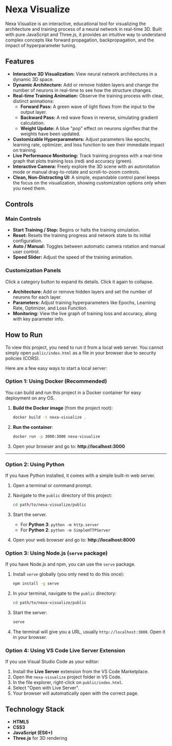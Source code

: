 # Nexa Visualize

Nexa Visualize is an interactive,
educational tool for visualizing the architecture and training process of a neural network in real-time 3D.
Built with pure JavaScript and Three.js,
it provides an intuitive way to understand complex concepts like forward propagation,
backpropagation, and the impact of hyperparameter tuning.

## Features

-   **Interactive 3D Visualization:** View neural network architectures in a dynamic 3D space.
-   **Dynamic Architecture:** Add or remove hidden layers and change the number of neurons in real-time to see how the structure changes.
-   **Real-time Training Animation:** Observe the training process with clear, distinct animations:
    -   **Forward Pass:** A green wave of light flows from the input to the output layer.
    -   **Backward Pass:** A red wave flows in reverse, simulating gradient calculation.
    -   **Weight Update:** A blue "pop" effect on neurons signifies that the weights have been updated.
-   **Customizable Hyperparameters:** Adjust parameters like epochs, learning rate, optimizer, and loss function to see their immediate impact on training.
-   **Live Performance Monitoring:** Track training progress with a real-time graph that plots training loss (red) and accuracy (green).
-   **Interactive Camera:** Freely explore the 3D scene with an autorotation mode or manual drag-to-rotate and scroll-to-zoom controls.
-   **Clean, Non-Distracting UI:** A simple, expandable control panel keeps the focus on the visualization, showing customization options only when you need them.

## Controls

### Main Controls
-   **Start Training / Stop:** Begins or halts the training simulation.
-   **Reset:** Resets the training progress and network state to its initial configuration.
-   **Auto / Manual:** Toggles between automatic camera rotation and manual user control.
-   **Speed Slider:** Adjust the speed of the training animation.

### Customization Panels
Click a category button to expand its details. Click it again to collapse.
-   **Architecture:** Add or remove hidden layers and set the number of neurons for each layer.
-   **Parameters:** Adjust training hyperparameters like Epochs, Learning Rate, Optimizer, and Loss Function.
-   **Monitoring:** View the live graph of training loss and accuracy, along with key parameter info.

## How to Run

To view this project, you need to run it from a local web server. You cannot simply open `public/index.html` as a file in your browser due to security policies (CORS).

Here are a few easy ways to start a local server:

### Option 1: Using Docker (Recommended)

You can build and run this project in a Docker container for easy deployment on any OS.

1. **Build the Docker image** (from the project root):
    ```sh
    docker build -t nexa-visualize .
    ```
2. **Run the container**:
    ```sh
    docker run -p 3000:3000 nexa-visualize
    ```
3. Open your browser and go to: **http://localhost:3000**

---

### Option 2: Using Python

If you have Python installed, it comes with a simple built-in web server.

1.  Open a terminal or command prompt.
2.  Navigate to the `public` directory of this project:
    ```sh
    cd path/to/nexa-visualize/public
    ```
3.  Start the server.
    *   For **Python 3**: `python -m http.server`
    *   For **Python 2**: `python -m SimpleHTTPServer`

4.  Open your web browser and go to: **http://localhost:8000**

### Option 3: Using Node.js (`serve` package)

If you have Node.js and npm, you can use the `serve` package.

1.  Install `serve` globally (you only need to do this once):
    ```sh
    npm install -g serve
    ```
2.  In your terminal, navigate to the `public` directory:
    ```sh
    cd path/to/nexa-visualize/public
    ```
3.  Start the server:
    ```sh
    serve
    ```
4.  The terminal will give you a URL, usually `http://localhost:3000`. Open it in your browser.

### Option 4: Using VS Code Live Server Extension

If you use Visual Studio Code as your editor:

1.  Install the **Live Server** extension from the VS Code Marketplace.
2.  Open the `nexa-visualize` project folder in VS Code.
3.  In the file explorer, right-click on `public/index.html`.
4.  Select "Open with Live Server".
5.  Your browser will automatically open with the correct page.

## Technology Stack

-   **HTML5**
-   **CSS3**
-   **JavaScript (ES6+)**
-   **Three.js** for 3D rendering
